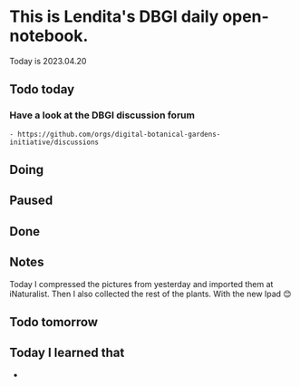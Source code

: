 
# This is Lendita's DBGI daily open-notebook.

Today is 2023.04.20

## Todo today

### Have a look at the DBGI discussion forum
    - https://github.com/orgs/digital-botanical-gardens-initiative/discussions
###
###

## Doing

## Paused

## Done

## Notes
Today I compressed the pictures from yesterday and imported them at iNaturalist. Then I also collected the rest of the plants. With the new Ipad 😊
## Todo tomorrow

###
###
###


## Today I learned that

-